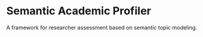 # Semantic Academic Profiler
A framework for researcher assessment based on semantic topic modeling.
